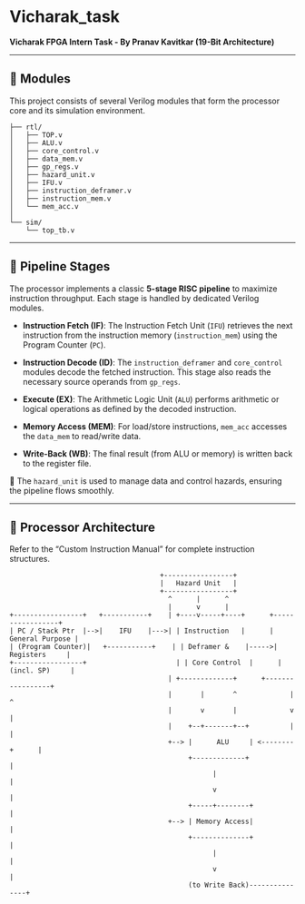 # Vicharak\_task

**Vicharak FPGA Intern Task - By Pranav Kavitkar (19-Bit Architecture)**

---

## 📁 Modules

This project consists of several Verilog modules that form the processor core and its simulation environment.

```
├── rtl/
│   ├── TOP.v
│   ├── ALU.v
│   ├── core_control.v
│   ├── data_mem.v
│   ├── gp_regs.v
│   ├── hazard_unit.v
│   ├── IFU.v
│   ├── instruction_deframer.v
│   ├── instruction_mem.v
│   └── mem_acc.v
│
└── sim/
    └── top_tb.v
```

---

## 🤩 Pipeline Stages

The processor implements a classic **5-stage RISC pipeline** to maximize instruction throughput. Each stage is handled by dedicated Verilog modules.

* **Instruction Fetch (IF)**:
  The Instruction Fetch Unit (`IFU`) retrieves the next instruction from the instruction memory (`instruction_mem`) using the Program Counter (`PC`).

* **Instruction Decode (ID)**:
  The `instruction_deframer` and `core_control` modules decode the fetched instruction. This stage also reads the necessary source operands from `gp_regs`.

* **Execute (EX)**:
  The Arithmetic Logic Unit (`ALU`) performs arithmetic or logical operations as defined by the decoded instruction.

* **Memory Access (MEM)**:
  For load/store instructions, `mem_acc` accesses the `data_mem` to read/write data.

* **Write-Back (WB)**:
  The final result (from ALU or memory) is written back to the register file.

📅 The `hazard_unit` is used to manage data and control hazards, ensuring the pipeline flows smoothly.

---

## 🧠 Processor Architecture

Refer to the “Custom Instruction Manual” for complete instruction structures.

```
                                     +-----------------+
                                     |   Hazard Unit   |
                                     +-----------------+
                                       ^      |      ^
                                       |      v      |
+-----------------+   +-----------+    | +----v-----+----+      +-----------------+
| PC / Stack Ptr  |-->|    IFU    |--->| | Instruction   |      | General Purpose |
| (Program Counter)|   +-----------+    | | Deframer &    |----->|   Registers     |
+-----------------+                      | | Core Control  |      |  (incl. SP)     |
                                       | +-------------+      +-----------------+
                                       |       |       ^             |      ^
                                       |       v       |             v      |
                                       |    +--+-------+--+          |      |
                                       +--> |      ALU     | <--------+      |
                                            +-------------+                 |
                                                  |                       |
                                                  v                       |
                                            +-----+--------+              |
                                       +--> | Memory Access|              |
                                            +--------------+              |
                                                  |                       |
                                                  v                       |
                                            (to Write Back)---------------+
```
